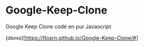 # Google-Keep-Clone

Google Keep Clone codé en pur Javascript

(demo)[https://flosrn.github.io/Google-Keep-Clone/#]
